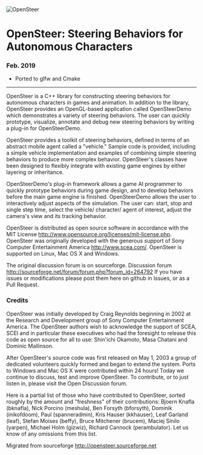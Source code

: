 ![OpenSteer](doc/images/beta_250a.gif)

# OpenSteer: Steering Behaviors for Autonomous Characters 

### Feb. 2019

- Ported to glfw and Cmake

----------------

OpenSteer is a C++ library for constructing steering behaviors for autonomous characters in games and animation. 
In addition to the library, OpenSteer provides an OpenGL-based application called OpenSteerDemo which 
demonstrates a variety of steering behaviors. The user can quickly prototype, visualize, 
annotate and debug new steering behaviors by writing a plug-in for OpenSteerDemo. 

OpenSteer provides a toolkit of steering behaviors, defined in terms of an abstract mobile agent called 
a "vehicle." Sample code is provided, including a simple vehicle implementation and examples of combining 
simple steering behaviors to produce more complex behavior. OpenSteer's classes have been designed to flexibly 
integrate with existing game engines by either layering or inheritance. 

OpenSteerDemo's plug-in framework allows a game AI programmer to quickly prototype behaviors during game 
design, and to develop behaviors before the main game engine is finished. OpenSteerDemo allows the user 
to interactively adjust aspects of the simulation. The user can: start, stop and single step time, select 
the vehicle/ character/ agent of interest, adjust the camera's view and its tracking behavior.

OpenSteer is distributed as open source software in accordance with the MIT 
License http://www.opensource.org/licenses/mit-license.php. OpenSteer was originally developed with the
generous  support of Sony Computer Entertainment America http://www.scea.com/. OpenSteer is supported
on Linux, Mac OS X and Windows.

The original discussion forum is on sourceforge. Discussion forum http://sourceforge.net/forum/forum.php?forum_id=264792
If you have issues or modifications please post them here on github in Issues, or as a Pull Request.

### Credits

OpenSteer was initially developed by Craig Reynolds beginning in 2002 at the Research and Development 
group of Sony Computer Entertainment America. The OpenSteer authors wish to acknowledge the support 
of SCEA, SCEI and in particular these executives who had the foresight to release this code as 
open source for all to use: Shin'ichi Okamoto, Masa Chatani and Dominic Mallinson.

After OpenSteer's source code was first released on May 1, 2003 a group of dedicated volunteers 
quickly formed and began to extend the system. Ports to Windows and Mac OS X were contributed within 
24 hours! Today we continue to discuss, test and improve OpenSteer. To contribute, or to just listen in, 
please visit the Open Discussion forum.

Here is a partial list of those who have contributed to OpenSteer, sorted roughly by the amount 
and "freshness" of their contributions: Bjoern Knafla (bknafla), Nick Porcino (meshula), 
Ben Forsyth (bforsyth), Dominik (inikofdoom), Paul (spanneradmin), Kris Hauser (kkhauser), 
Leaf Garland (leaf), Stefan Moises (beffy), Bruce Mitchener (brucem), Maciej Sinilo (yarpen), 
Michael Holm (gizwiz), Richard Cannock (perambulator).  Let us know of any omissions from this list.

Migrated from sourceforge http://opensteer.sourceforge.net


